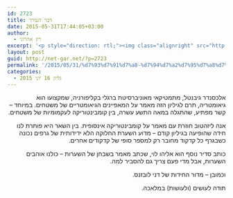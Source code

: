 ```yaml
---
id: 2723
title: דבר העורך
date: 2015-05-31T17:44:05+03:00
author:
  - רון אהרוני
excerpt: '<p style="direction: rtl;"><img class="alignright" src="http://net-gar.net/wp-content/uploads/2014/01/orech.jpg" alt="רון אהרוני,הפקולטה למתמטיקה, הטכניון" width="81" height="81" />בגליון זה נלמד על משטחים ועקמומיות, ננסה להבין האם כל אחד יכול לשער השערות טובות, ונפגוש שוב את מושג האינסוף, במאמר שבין השאר  יפתור חידה מגליון קודם. כרגיל, יהיו חידות משובבות נפש מאמתחתו של דני. קריאה מהנה.</p>'
layout: post
guid: http://net-gar.net/?p=2723
permalink: '/2015/05/31/%d7%93%d7%91%d7%a8-%d7%94%d7%a2%d7%95%d7%a8%d7%9a-16/'
categories:
  - גליון 16 יוני 2015
---
```

<p style="direction: rtl;">
  אלכסנדר גיבנטל, מתמטיקאי מאוניברסיטת ברגלי בקליפורניה, שמקצועו הוא גיאומטריה, תרם לגיליון הזה מאמר על המאפיינים הגיאומטריים של משטחים. במיוחד &#8211; קשר מפתיע, שהתגלה במאה התשע עשרה, בין קומבינטוריקה לעקמומיות של משטחים.
</p>

<p style="direction: rtl;">
  אנה ליזהטוב חוזרת עם מאמר על קומבינטוריקה אינסופית. בין השאר היא פותרת לנו חידה שהופיעה בגיליון קודם &#8211; מדוע השערת החלוקה הלא ידידותית של גרפים נכונה כשבגרף כל קדקוד מחובר רק למספר סופי של קדקודים אחרים.
</p>

<p style="direction: rtl;">
  כותב סדיר נוסף הוא אליהו לוי, שכתב מאמר בשבחן של השערות &#8211; כולנו אוהבים השערות, אבל מדי פעם צריך גם להסביר למה.
</p>

<p style="direction: rtl;">
  וכמובן &#8211; מדור החידות של דני לובזנס.
</p>

<p style="direction: rtl;">
  תודה לעושים (ולעושות) במלאכה.
</p>

<p style="direction: rtl;">